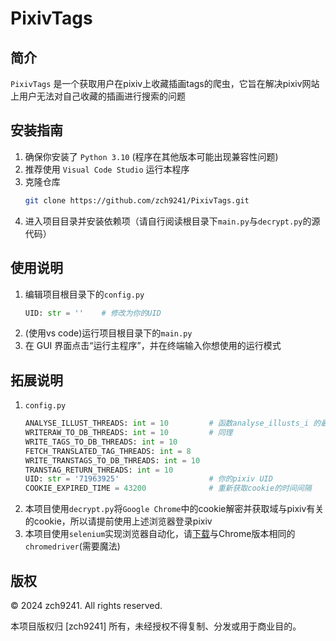 # PixivTags

## 简介
`PixivTags` 是一个获取用户在pixiv上收藏插画tags的爬虫，它旨在解决pixiv网站上用户无法对自己收藏的插画进行搜索的问题
## 安装指南
1. 确保你安装了 `Python 3.10` (程序在其他版本可能出现兼容性问题)
2. 推荐使用 `Visual Code Studio` 运行本程序
3. 克隆仓库
   ```bash  
   git clone https://github.com/zch9241/PixivTags.git
4. 进入项目目录并安装依赖项（请自行阅读根目录下`main.py`与`decrypt.py`的源代码）
## 使用说明
1. 编辑项目根目录下的`config.py`
   ```Python
   UID: str = ''    # 修改为你的UID
2. (使用vs code)运行项目根目录下的`main.py`
3. 在 GUI 界面点击“运行主程序”，并在终端输入你想使用的运行模式
## 拓展说明
1. `config.py`
   ```Python
   ANALYSE_ILLUST_THREADS: int = 10         # 函数analyse_illusts_i 的最大线程数量
   WRITERAW_TO_DB_THREADS: int = 10         # 同理
   WRITE_TAGS_TO_DB_THREADS: int = 10
   FETCH_TRANSLATED_TAG_THREADS: int = 8
   WRITE_TRANSTAGS_TO_DB_THREADS: int = 10
   TRANSTAG_RETURN_THREADS: int = 10
   UID: str = '71963925'                    # 你的pixiv UID
   COOKIE_EXPIRED_TIME = 43200              # 重新获取cookie的时间间隔
2. 本项目使用`decrypt.py`将`Google Chrome`中的cookie解密并获取域与pixiv有关的cookie，所以请提前使用上述浏览器登录pixiv
3. 本项目使用`selenium`实现浏览器自动化，请[下载](https://developer.chrome.com/docs/chromedriver/downloads)与Chrome版本相同的`chromedriver`(需要魔法)
## 版权  
  
© 2024 zch9241. All rights reserved.  
  
本项目版权归 [zch9241] 所有，未经授权不得复制、分发或用于商业目的。